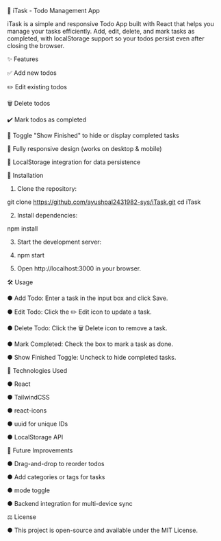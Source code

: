 📝 iTask - Todo Management App

iTask is a simple and responsive Todo App built with React that helps you manage your tasks efficiently. Add, edit, delete, and mark tasks as completed, with localStorage support so your todos persist even after closing the browser.


✨ Features

✅ Add new todos

✏️ Edit existing todos

🗑️ Delete todos

✔️ Mark todos as completed

🔄 Toggle "Show Finished" to hide or display completed tasks

📱 Fully responsive design (works on desktop & mobile)

💾 LocalStorage integration for data persistence

🚀 Installation

1. Clone the repository:

git clone https://github.com/ayushpal2431982-sys/iTask.git
cd iTask


2. Install dependencies:

npm install


3. Start the development server:

4. npm start


5. Open http://localhost:3000
 in your browser.

🛠 Usage

● Add Todo: Enter a task in the input box and click Save.

● Edit Todo: Click the ✏️ Edit icon to update a task.

● Delete Todo: Click the 🗑️ Delete icon to remove a task.

● Mark Completed: Check the box to mark a task as done.

● Show Finished Toggle: Uncheck to hide completed tasks.



🧰 Technologies Used

● React

● TailwindCSS

● react-icons

● uuid
 for unique IDs

● LocalStorage API


🔮 Future Improvements

● Drag-and-drop to reorder todos

● Add categories or tags for tasks

●  mode toggle

● Backend integration for multi-device sync

⚖️ License

● This project is open-source and available under the MIT License.


 
